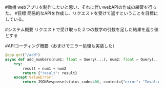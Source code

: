 
#動機
webアプリを制作したいと思い、それに伴いwebAPIの作成の練習を行った。
#目標
簡易的なAPIを作成し、リクエストを受けて返すということを目標にしている。

#システム概要
リクエストで受け取った２つの数字の引数を足した結果を返り値とする

#APIコーディング概要（おまけでエラー処理も実装した）
```python
@app.get("/add")
async def add_numbers(num1: float = Query(...), num2: float = Query(...)):
    try:
        result = num1 + num2
        return {"result": result}
    except ValueError:
        return JSONResponse(status_code=400, content={"error": "Invalid input. Please provide two numbers."})

